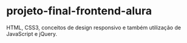 # projeto-final-frontend-alura

HTML, CSS3, conceitos de design responsivo e também utilização de JavaScript e jQuery.

